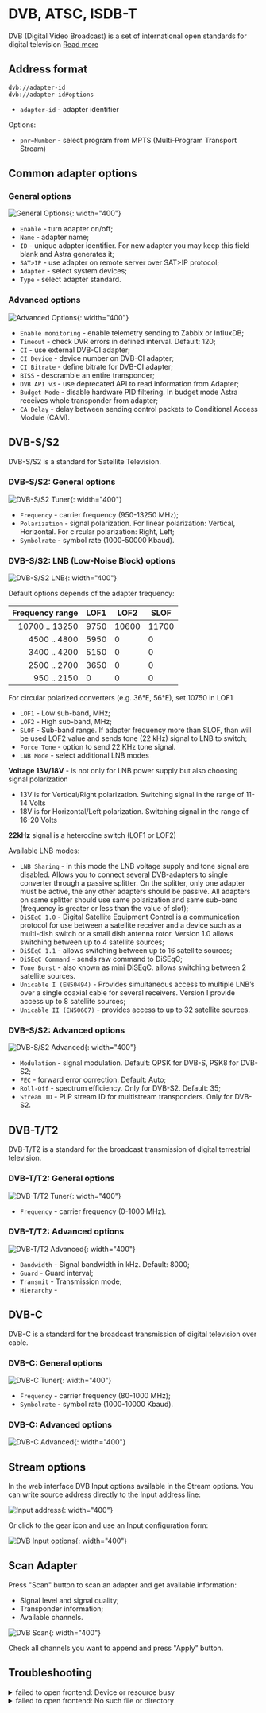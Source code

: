 # DVB, ATSC, ISDB-T

DVB (Digital Video Broadcast) is a set of international open standards for digital television [Read more](/en/book/delivery/dvb)

## Address format

```
dvb://adapter-id
dvb://adapter-id#options
```

- `adapter-id` - adapter identifier

Options:

- `pnr=Number` - select program from MPTS (Multi-Program Transport Stream)

## Common adapter options

### General options

![General Options](dvb-general.png){: width="400"}

- `Enable` - turn adapter on/off;
- `Name` - adapter name;
- `ID` - unique adapter identifier. For new adapter you may keep this field blank and Astra generates it;
- `SAT>IP` - use adapter on remote server over SAT>IP protocol;
- `Adapter` - select system devices;
- `Type` - select adapter standard.

### Advanced options

![Advanced Options](dvb-advanced.png){: width="400"}

- `Enable monitoring` - enable telemetry sending to Zabbix or InfluxDB;
- `Timeout` - check DVR errors in defined interval. Default: 120;
- `CI` - use external DVB-CI adapter;
- `CI Device` - device number on DVB-CI adapter;
- `CI Bitrate` - define bitrate for DVB-CI adapter;
- `BISS` - descramble an entire transponder;
- `DVB API v3` - use deprecated API to read information from Adapter;
- `Budget Mode` - disable hardware PID filtering. In budget mode Astra receives whole transponder from adapter;
- `CA Delay` - delay between sending control packets to Conditional Access Module (CAM).

## DVB-S/S2

DVB-S/S2 is a standard for Satellite Television.

### DVB-S/S2: General options

![DVB-S/S2 Tuner](dvb-s.png){: width="400"}

- `Frequency` - carrier frequency (950-13250 MHz);
- `Polarization` - signal polarization. For linear polarization: Vertical, Horizontal. For circular polarization: Right, Left;
- `Symbolrate` - symbol rate (1000-50000 Kbaud).

### DVB-S/S2: LNB (Low-Noise Block) options

![DVB-S/S2 LNB](dvb-s-lnb.png){: width="400"}

Default options depends of the adapter frequency:

| Frequency range | LOF1 | LOF2 | SLOF |
| ---: | --- | --- | --- |
| 10700 .. 13250 | 9750 | 10600 | 11700 |
| 4500 .. 4800 | 5950 | 0 | 0 |
| 3400 .. 4200 | 5150 | 0 | 0 |
| 2500 .. 2700 | 3650 | 0 | 0 |
| 950 .. 2150 | 0 | 0 | 0 |

For circular polarized converters (e.g. 36°E, 56°E), set 10750 in LOF1

- `LOF1` - Low sub-band, MHz;
- `LOF2` - High sub-band, MHz;
- `SLOF` - Sub-band range. If adapter frequency more than SLOF, than will be used LOF2 value and sends tone (22 kHz) signal to LNB to switch;
- `Force Tone` - option to send 22 KHz tone signal.
- `LNB Mode` - select additional LNB modes

<div class="tip">

**Voltage 13V/18V** - is not only for LNB power supply but also choosing signal polarization

- 13V is for Vertical/Right polarization. Switching signal in the range of 11-14 Volts
- 18V is for Horizontal/Left polarization. Switching signal in the range of 16-20 Volts

**22kHz** signal is a heterodine switch (LOF1 or LOF2)

</div>

Available LNB modes:

- `LNB Sharing` - in this mode the LNB voltage supply and tone signal are disabled. Allows you to connect several DVB-adapters to single converter through a passive splitter. On the splitter, only one adapter must be active, the any other adapters should be passive. All adapters on same splitter should use same polarization and same sub-band (frequency is greater or less than the value of slof);
- `DiSEqC 1.0` - Digital Satellite Equipment Control is a communication protocol for use between a satellite receiver and a device such as a multi-dish switch or a small dish antenna rotor. Version 1.0 allows switching between up to 4 satellite sources;
- `DiSEqC 1.1` - allows switching between up to 16 satellite sources;
- `DiSEqC Command` - sends raw command to DiSEqC;
- `Tone Burst` - also known as mini DiSEqC. allows switching between 2 satellite sources.
- `Unicable I (EN50494)` - Provides simultaneous access to multiple LNB’s over a single coaxial cable for several receivers. Version I provide access up to 8 satellite sources;
- `Unicable II (EN50607)` - provides access to up to 32 satellite sources.

### DVB-S/S2: Advanced options

![DVB-S/S2 Advanced](dvb-s-advanced.png){: width="400"}

- `Modulation` - signal modulation. Default: QPSK for DVB-S, PSK8 for DVB-S2;
- `FEC` - forward error correction. Default: Auto;
- `Roll-Off` - spectrum efficiency. Only for DVB-S2. Default: 35;
- `Stream ID` - PLP stream ID for multistream transponders. Only for DVB-S2.

## DVB-T/T2

DVB-T/T2 is a standard for the broadcast transmission of digital terrestrial television.

### DVB-T/T2: General options

![DVB-T/T2 Tuner](dvb-t.png){: width="400"}

- `Frequency` - carrier frequency (0-1000 MHz).

### DVB-T/T2: Advanced options

![DVB-T/T2 Advanced](dvb-t-advanced.png){: width="400"}

- `Bandwidth` - Signal bandwidth in kHz. Default: 8000;
- `Guard` - Guard interval;
- `Transmit` - Transmission mode;
- `Hierarchy` -

## DVB-C

DVB-C is a standard for the broadcast transmission of digital television over cable.

### DVB-C: General options

![DVB-C Tuner](dvb-c.png){: width="400"}

- `Frequency` - carrier frequency (80-1000 MHz);
- `Symbolrate` - symbol rate (1000-10000 Kbaud).

### DVB-C: Advanced options

![DVB-C Advanced](dvb-c-advanced.png){: width="400"}

## Stream options

In the web interface DVB Input options available in the Stream options. You can write source address directly to the Input address line:

![Input address](input-list.png){: width="400"}

Or click to the gear icon and use an Input configuration form:

![DVB Input options](dvb.png){: width="400"}

## Scan Adapter

Press "Scan" button to scan an adapter and get available information:

- Signal level and signal quality;
- Transponder information;
- Available channels.

![DVB Scan](dvb-scan.jpg){: width="400"}

Check all channels you want to append and press "Apply" button.

## Troubleshooting

<details class="marker">
<summary>failed to open frontend: Device or resource busy</summary>

Adapter is taken by another process. Maybe Astra started twice.

</details>

<details class="marker">
<summary>failed to open frontend: No such file or directory</summary>

DVB Driver is not installed in system.

</details>
